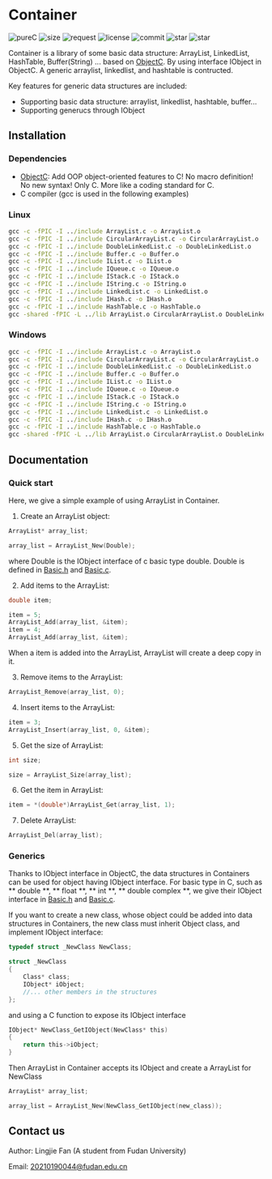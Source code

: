 # Container

![pureC](https://img.shields.io/github/languages/top/LingjieFan/Container)
![size](https://img.shields.io/github/languages/code-size/LingjieFan/Container)
![request](https://img.shields.io/github/issues-pr-closed-raw/LingjieFan/Container)
![license](https://img.shields.io/github/license/LingjieFan/Container)
![commit](https://img.shields.io/github/last-commit/LingjieFan/Container)
![star](https://img.shields.io/github/stars/LingjieFan/Container?style=social)
![star](https://img.shields.io/github/watchers/LingjieFan/Container?style=social)

Container is a library of some basic data structure: ArrayList, LinkedList, HashTable, Buffer(String) ... based on [ObjectC](https://github.com/LingjieFan/ObjectC). By using interface IObject in ObjectC. A generic arraylist, linkedlist, and hashtable is contructed.

Key features for generic data structures are included:

* Supporting basic data structure: arraylist, linkedlist, hashtable, buffer...
* Supporting generucs through IObject

## Installation

### Dependencies

* [ObjectC](https://github.com/LingjieFan/ObjectC): Add OOP object-oriented features to C! No macro definition! No new syntax! Only C. More like a coding standard for C.
* C compiler (gcc is used in the following examples)

### Linux

```cmd
gcc -c -fPIC -I ../include ArrayList.c -o ArrayList.o
gcc -c -fPIC -I ../include CircularArrayList.c -o CircularArrayList.o
gcc -c -fPIC -I ../include DoubleLinkedList.c -o DoubleLinkedList.o
gcc -c -fPIC -I ../include Buffer.c -o Buffer.o
gcc -c -fPIC -I ../include IList.c -o IList.o
gcc -c -fPIC -I ../include IQueue.c -o IQueue.o
gcc -c -fPIC -I ../include IStack.c -o IStack.o
gcc -c -fPIC -I ../include IString.c -o IString.o
gcc -c -fPIC -I ../include LinkedList.c -o LinkedList.o
gcc -c -fPIC -I ../include IHash.c -o IHash.o
gcc -c -fPIC -I ../include HashTable.c -o HashTable.o
gcc -shared -fPIC -L ../lib ArrayList.o CircularArrayList.o DoubleLinkedList.o Buffer.o IList.o IQueue.o IStack.o IString.o LinkedList.o IHash.o HashTable.o -lObjectC -o ../lib/libContainer.so
```

### Windows

```cmd
gcc -c -fPIC -I ../include ArrayList.c -o ArrayList.o
gcc -c -fPIC -I ../include CircularArrayList.c -o CircularArrayList.o
gcc -c -fPIC -I ../include DoubleLinkedList.c -o DoubleLinkedList.o
gcc -c -fPIC -I ../include Buffer.c -o Buffer.o
gcc -c -fPIC -I ../include IList.c -o IList.o
gcc -c -fPIC -I ../include IQueue.c -o IQueue.o
gcc -c -fPIC -I ../include IStack.c -o IStack.o
gcc -c -fPIC -I ../include IString.c -o IString.o
gcc -c -fPIC -I ../include LinkedList.c -o LinkedList.o
gcc -c -fPIC -I ../include IHash.c -o IHash.o
gcc -c -fPIC -I ../include HashTable.c -o HashTable.o
gcc -shared -fPIC -L ../lib ArrayList.o CircularArrayList.o DoubleLinkedList.o Buffer.o IList.o IQueue.o IStack.o IString.o LinkedList.o IHash.o HashTable.o -lObjectC -o ../lib/Container.dll
```
## Documentation

### Quick start

Here, we give a simple example of using ArrayList in Container.

1. Create an ArrayList object:

```C
ArrayList* array_list;

array_list = ArrayList_New(Double);
```

where Double is the IObject interface of c basic type double. Double is defined in [Basic.h](https://github.com/LingjieFan/ObjectC/blob/main/src/Basic.h) and [Basic.c](https://github.com/LingjieFan/ObjectC/blob/main/src/Basic.c).

2. Add items to the ArrayList:

```C
double item;

item = 5;
ArrayList_Add(array_list, &item);
item = 4;
ArrayList_Add(array_list, &item);
```

When a item is added into the ArrayList, ArrayList will create a deep copy in it.

3. Remove items to the ArrayList:

```C
ArrayList_Remove(array_list, 0);
```

4. Insert items to the ArrayList:

```C
item = 3;
ArrayList_Insert(array_list, 0, &item);
```

5. Get the size of ArrayList:

```C
int size;

size = ArrayList_Size(array_list);
```

6. Get the item in ArrayList:

```C
item = *(double*)ArrayList_Get(array_list, 1);
```

7. Delete ArrayList:

```C
ArrayList_Del(array_list);
```

### Generics

Thanks to IObject interface in ObjectC, the data structures in Containers can be used for object having IObject interface. For basic type in C, such as ** double **, ** float **, ** int **, ** double complex **, we give their IObject interface in [Basic.h](https://github.com/LingjieFan/ObjectC/blob/main/src/Basic.h) and [Basic.c](https://github.com/LingjieFan/ObjectC/blob/main/src/Basic.c).

If you want to create a new class, whose object could be added into data structures in Containers, the new class must inherit Object class, and implement IObject interface:

```C
typedef struct _NewClass NewClass;

struct _NewClass
{
    Class* class;
    IObject* iObject;
    //... other members in the structures
};
```

and using a C function to expose its IObject interface

```C
IObject* NewClass_GetIObject(NewClass* this)
{
    return this->iObject;
}
```

Then ArrayList in Container accepts its IObject and create a ArrayList for NewClass

```C
ArrayList* array_list;

array_list = ArrayList_New(NewClass_GetIObject(new_class));
```

## Contact us

Author: Lingjie Fan (A student from Fudan University)

Email: 20210190044@fudan.edu.cn

